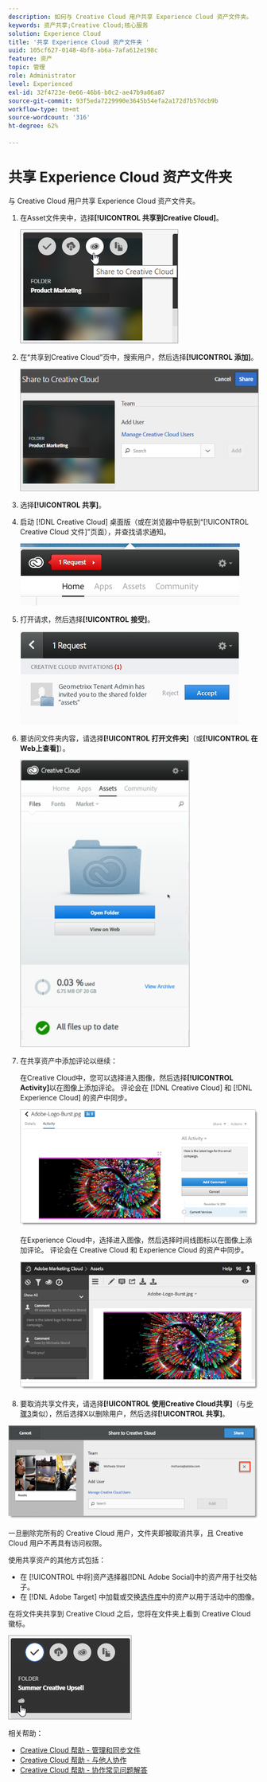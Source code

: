 ```yaml
---
description: 如何与 Creative Cloud 用户共享 Experience Cloud 资产文件夹。
keywords: 资产共享;Creative Cloud;核心服务
solution: Experience Cloud
title: '共享 Experience Cloud 资产文件夹 '
uuid: 105cf627-0148-4bf8-ab6a-7afa612e198c
feature: 资产
topic: 管理
role: Administrator
level: Experienced
exl-id: 32f4723e-0e66-46b6-b0c2-ae47b9a06a87
source-git-commit: 93f5eda7229990e3645b54efa2a172d7b57dcb9b
workflow-type: tm+mt
source-wordcount: '316'
ht-degree: 62%

---
```


# 共享 Experience Cloud 资产文件夹

与 Creative Cloud 用户共享 Experience Cloud 资产文件夹。

1. 在Asset文件夹中，选择&#x200B;**[!UICONTROL 共享到Creative Cloud]**。

   ![步骤结果](assets/asset-share-cc.png)
1. 在“共享到Creative Cloud”页中，搜索用户，然后选择&#x200B;**[!UICONTROL 添加]**。

   ![](assets/asset-share-cc-page.png)

1. 选择&#x200B;**[!UICONTROL 共享]**。
1. 启动 [!DNL Creative Cloud] 桌面版（或在浏览器中导航到“[!UICONTROL Creative Cloud 文件]”页面），并查找请求通知。

   ![](assets/cc_share_request.png)
1. 打开请求，然后选择&#x200B;**[!UICONTROL 接受]**。

   ![步骤结果](assets/cc_share_accept.png)
1. 要访问文件夹内容，请选择&#x200B;**[!UICONTROL 打开文件夹]**（或&#x200B;**[!UICONTROL 在Web上查看]**）。

   ![步骤结果](assets/creative_cloud_open_folder.png)
1. 在共享资产中添加评论以继续：

   在Creative Cloud中，您可以选择进入图像，然后选择&#x200B;**[!UICONTROL Activity]**&#x200B;以在图像上添加评论。 评论会在 [!DNL Creative Cloud] 和 [!DNL Experience Cloud] 的资产中同步。

   ![](assets/asset_comment_cc.png)

   在Experience Cloud中，选择进入图像，然后选择时间线图标以在图像上添加评论。 评论会在 Creative Cloud 和 Experience Cloud 的资产中同步。

   ![](assets/asset_comment_mac.png)

1. 要取消共享文件夹，请选择&#x200B;**[!UICONTROL 使用Creative Cloud共享]**（与[步骤3](t-share-creative-cloud.md#step_BA17CFA185284641A9B878BA29551996)类似），然后选择X以删除用户，然后选择&#x200B;**[!UICONTROL 共享]**。

![](assets/asset_remove_user.png)

一旦删除完所有的 Creative Cloud 用户，文件夹即被取消共享，且 Creative Cloud 用户不再具有访问权限。

使用共享资产的其他方式包括：

* 在 [!UICONTROL  中将]资产选择器[!DNL Adobe Social]中的资产用于社交帖子。
* 在 [!DNL Adobe Target] 中加载或交换[选件库](https://experienceleague.adobe.com/docs/target/using/experiences/offers/manage-content.html?lang=en)中的资产以用于活动中的图像。

在将文件夹共享到 Creative Cloud 之后，您将在文件夹上看到 Creative Cloud 徽标。

![](assets/asset-cc-logo.png)

相关帮助：

* [Creative Cloud 帮助 - 管理和同步文件](https://helpx.adobe.com/creative-cloud/help/sync-creative-cloud-files.html)
* [Creative Cloud 帮助 - 与他人协作](https://helpx.adobe.com/creative-cloud/help/collaboration.html)
* [Creative Cloud 帮助 - 协作常见问题解答](https://helpx.adobe.com/creative-cloud/help/collaboration-faq.html)
